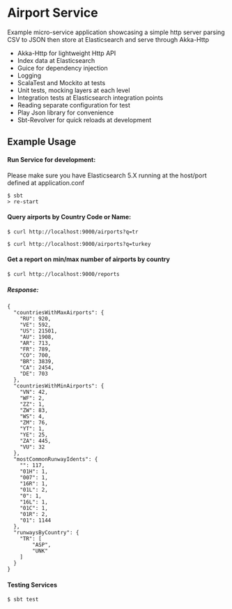 # Airport Service

Example micro-service application showcasing a simple http server parsing CSV to JSON then store at Elasticsearch and serve through Akka-Http

- Akka-Http for lightweight Http API
- Index data at Elasticsearch
- Guice for dependency injection
- Logging
- ScalaTest and Mockito at tests
- Unit tests, mocking layers at each level
- Integration tests at Elasticsearch integration points
- Reading separate configuration for test
- Play Json library for convenience
- Sbt-Revolver for quick reloads at development

## Example Usage

#### Run Service for development:
Please make sure you have Elasticsearch 5.X running at the host/port defined at application.conf

```
$ sbt 
> re-start
```

#### Query airports by Country Code or Name:

```
$ curl http://localhost:9000/airports?q=tr

$ curl http://localhost:9000/airports?q=turkey
```
#### Get a report on min/max number of airports by country

```
$ curl http://localhost:9000/reports
```
##### Response:
```
{
  "countriesWithMaxAirports": {
    "RU": 920,
    "VE": 592,
    "US": 21501,
    "AU": 1908,
    "AR": 713,
    "FR": 789,
    "CO": 700,
    "BR": 3839,
    "CA": 2454,
    "DE": 703
  },
  "countriesWithMinAirports": {
    "VN": 42,
    "WF": 2,
    "ZZ": 1,
    "ZW": 83,
    "WS": 4,
    "ZM": 76,
    "YT": 1,
    "YE": 25,
    "ZA": 445,
    "VU": 32
  },
  "mostCommonRunwayIdents": {
    "": 117,
    "01H": 1,
    "007": 1,
    "16R": 1,
    "01L": 2,
    "0": 1,
    "16L": 1,
    "01C": 1,
    "01R": 2,
    "01": 1144
  },
  "runwaysByCountry": {
    "TR": [
        "ASP",
        "UNK"
    ]
  }
}
```

#### Testing Services
```
$ sbt test
```